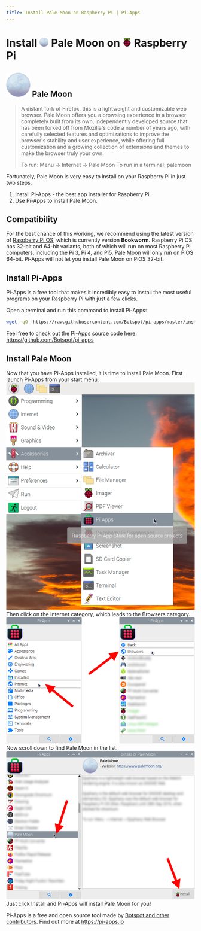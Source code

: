 ```yaml
---
title: Install Pale Moon on Raspberry Pi | Pi-Apps
---
```

<div class="simple-install-content content">

# Install <img src="/img/app-icons/Pale Moon/icon-64.png" height=24> Pale Moon on <img src=/img/other-icons/raspberrypi-icon.svg height=24> Raspberry Pi

## <img src="/img/app-icons/Pale Moon/icon-64.png"> Pale Moon
> A distant fork of Firefox, this is a lightweight and customizable web browser.
> Pale Moon offers you a browsing experience in a browser completely built
> from its own, independently developed source that has been forked off from
> Mozilla's code a number of years ago, with carefully selected
> features and optimizations to improve the browser's stability and user
> experience, while offering full customization and a growing collection of
> extensions and themes to make the browser truly your own.
> 
> To run: Menu -> Internet -> Pale Moon
> To run in a terminal: palemoon

Fortunately, Pale Moon is very easy to install on your Raspberry Pi in just two steps.
1. Install Pi-Apps - the best app installer for Raspberry Pi.
2. Use Pi-Apps to install Pale Moon.
</div>
<div class="simple-install-content content">

## Compatibility
For the best chance of this working, we recommend using the latest version of [Raspberry Pi OS](https://www.raspberrypi.com/software/), which is currently version **Bookworm**.
Raspberry Pi OS has 32-bit and 64-bit variants, both of which will run on most Raspberry Pi computers, including the Pi 3, Pi 4, and Pi5.
Pale Moon will only run on PiOS 64-bit. Pi-Apps will not let you install Pale Moon on PiOS 32-bit.
</div>
<div class="simple-install-content content">

## Install Pi-Apps

Pi-Apps is a free tool that makes it incredibly easy to install the most useful programs on your Raspberry Pi with just a few clicks.

Open a terminal and run this command to install Pi-Apps:
```bash
wget -qO- https://raw.githubusercontent.com/Botspot/pi-apps/master/install | bash
```
Feel free to check out the Pi-Apps source code here: https://github.com/Botspot/pi-apps
</div>
<div class="simple-install-content content">

## Install Pale Moon

Now that you have Pi-Apps installed, it is time to install Pale Moon.
First launch Pi-Apps from your start menu:
<img src="/img/start-menu.png">
Then click on the Internet category, which leads to the Browsers category.
<img src="/img/category-selections/Browsers.png">
Now scroll down to find Pale Moon in the list.
<img src="/img/app-icons/Pale Moon/app-selection.png">
Just click Install and Pi-Apps will install Pale Moon for you!
</div>
<div class="simple-install-content content">

Pi-Apps is a free and open source tool made by [Botspot and other contributors](/about/#contributors). Find out more at https://pi-apps.io
</div>

